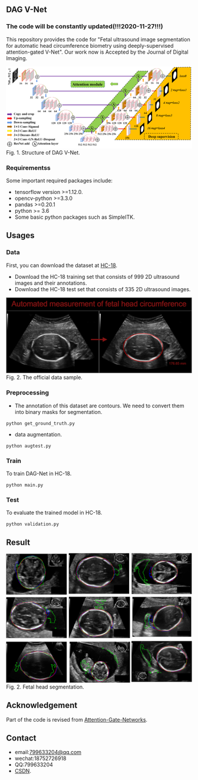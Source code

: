 ## DAG V-Net
### The code will be constantly updated(!!!2020-11-27!!!)

This repository provides the code for "Fetal ultrasound image segmentation for automatic head circumference biometry using deeply-supervised attention-gated V-Net". Our work now is Accepted by the Journal of Digital Imaging.

![img_net](./pictures/model.jpg)
Fig. 1. Structure of DAG V-Net.



### Requirementss
Some important required packages include:
* tensorflow version >=1.12.0.
* opencv-python >=3.3.0
* pandas >=0.20.1
* python >= 3.6 
* Some basic python packages such as SimpleITK.



## Usages
### Data
First, you can download the dataset at [HC-18][data_link]. 
* Download the HC-18 training set that consists of 999 2D ultrasound images and their annotations. 
* Download the HC-18 test set that consists of 335 2D ultrasound images.  

![img_src](./pictures/HC18.png)
Fig. 2. The official data sample.

[data_link]:https://hc18.grand-challenge.org/


### Preprocessing
* The annotation of this dataset are contours. We need to convert them into binary masks for segmentation.
```
python get_ground_truth.py
```

* data augmentation.
```
python augtest.py
```
### Train
To train DAG-Net in HC-18.
```
python main.py
```

### Test
To evaluate the trained model in HC-18.
```
python validation.py
```

## Result
![uncertainty](./pictures/comparison.jpg)
Fig. 2. Fetal head segmentation.



## Acknowledgement
Part of the code is revised from [Attention-Gate-Networks][AG].

[AG]:https://github.com/ozan-oktay/Attention-Gated-Networks

## Contact
* email:799633204@qq.com
* wechat:18752726918
* QQ:799633204
* [CSDN][web_link].


[web_link]:https://hc18.grand-challenge.org/










